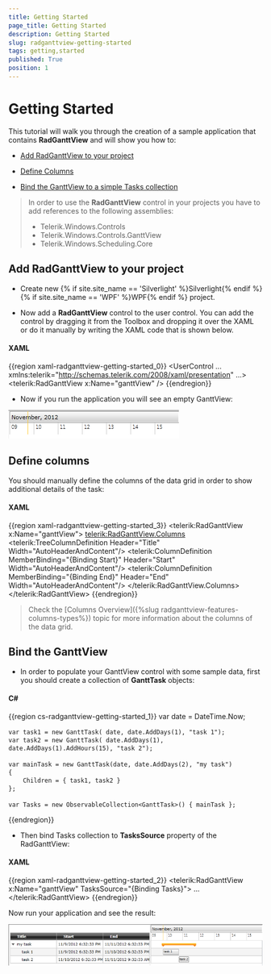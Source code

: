 ```yaml
---
title: Getting Started
page_title: Getting Started
description: Getting Started
slug: radganttview-getting-started
tags: getting,started
published: True
position: 1
---
```


# Getting Started

This tutorial will walk you through the creation of a sample application that contains __RadGanttView__ and will show you how to:

* [Add RadGanttView to your project](#add-radganttview-to-your-project)

* [Define Columns](#define-columns)

* [Bind the GanttView to a simple Tasks collection](#bind-the-ganttview)

>In order to use the __RadGanttView__ control in your projects you have to add references to the following assemblies:
>	* Telerik.Windows.Controls
>	* Telerik.Windows.Controls.GanttView
>	* Telerik.Windows.Scheduling.Core

## Add RadGanttView to your project

* Create new {% if site.site_name == 'Silverlight' %}Silverlight{% endif %}{% if site.site_name == 'WPF' %}WPF{% endif %} project.

* Now add a __RadGanttView__ control to the user control. You can add the control by dragging it from the Toolbox and dropping it over the XAML or do it manually by writing the XAML code that is shown below. 

#### __XAML__

{{region xaml-radganttview-getting-started_0}}
	<UserControl
	   ...
	   xmlns:telerik="http://schemas.telerik.com/2008/xaml/presentation"
	   ...>
	      <Grid>
	         <telerik:RadGanttView x:Name="ganttView" />
	      </Grid>
	</UserControl>
{{endregion}}

* Now if you run the application you will see an empty GanttView:

![ganttview gettingstarted 010](images/ganttview_gettingstarted_010.png)

## Define columns

You should manually define the columns of the data grid in order to show additional details of the task:

#### __XAML__

{{region xaml-radganttview-getting-started_3}}
	<telerik:RadGanttView x:Name="ganttView">
		<telerik:RadGanttView.Columns>
			<telerik:TreeColumnDefinition Header="Title" Width="AutoHeaderAndContent"/>
			<telerik:ColumnDefinition MemberBinding="{Binding Start}" Header="Start" Width="AutoHeaderAndContent"/>
			<telerik:ColumnDefinition MemberBinding="{Binding End}" Header="End" Width="AutoHeaderAndContent"/>
		</telerik:RadGanttView.Columns>
	</telerik:RadGanttView>
{{endregion}}

>Check the [Columns Overview]({%slug radganttview-features-columns-types%}) topic for more information about the columns of the data grid.    

## Bind the GanttView

* In order to populate your GanttView control with some sample data, first you should create a collection of __GanttTask__ objects: 

#### __C#__

{{region cs-radganttview-getting-started_1}}
	var date = DateTime.Now;
	
	var task1 = new GanttTask( date, date.AddDays(1), "task 1");
	var task2 = new GanttTask( date.AddDays(1), date.AddDays(1).AddHours(15), "task 2");
	
	var mainTask = new GanttTask(date, date.AddDays(2), "my task")
	{
		Children = { task1, task2 }
	};
	
	var Tasks = new ObservableCollection<GanttTask>() { mainTask };
{{endregion}}

* Then bind Tasks collection to __TasksSource__ property of the RadGanttView:

#### __XAML__

{{region xaml-radganttview-getting-started_2}}
	<telerik:RadGanttView x:Name="ganttView" TasksSource="{Binding Tasks}">
	...
	</telerik:RadGanttView>
	{{endregion}}

Now run your application and see the result:

![ganttview gettingstarted 020](images/ganttview_gettingstarted_020.png)

